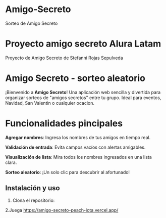 # Amigo-Secreto
Sorteo de Amigo Secreto

# Proyecto amigo secreto Alura Latam
Proyecto de Amigo Secreto de Stefanni Rojas Sepulveda

# Amigo Secreto - sorteo aleatorio
¡Bienvenido a **Amigo Secreto**! Una aplicación web sencilla y divertida para organizar 
sorteos de "amigos secretos" entre tu grupo. Ideal para eventos, Navidad, San Valentin
o cualquier ocacion.

# Funcionalidades pincipales
**Agregar nombres**: Ingresa los nombres de tus amigos en tiempo real.


**Validación de entrada**: Evita campos vacíos con alertas amigables.


**Visualización de lista**: Mira todos los nombres ingresados en una lista clara.


**Sorteo aleatorio**: ¡Un solo clic para descubrir al afortunado!


## Instalación y uso
1. Clona el repositorio:

2.Juega
https://amigo-secreto-peach-iota.vercel.app/
